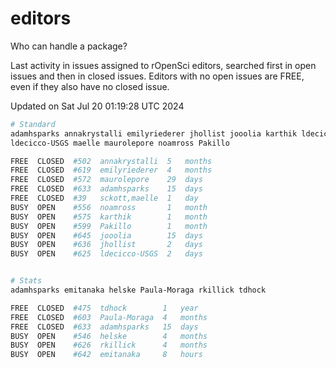 # editors

Who can handle a package?

Last activity in issues assigned to rOpenSci editors, searched first in open
issues and then in closed issues. Editors with no open issues are FREE, even if
they also have no closed issue.


Updated on Sat Jul 20 01:19:28 UTC 2024

```bash
# Standard
adamhsparks annakrystalli emilyriederer jhollist jooolia karthik ldecicco
ldecicco-USGS maelle maurolepore noamross Pakillo

FREE  CLOSED  #502  annakrystalli  5   months
FREE  CLOSED  #619  emilyriederer  4   months
FREE  CLOSED  #572  maurolepore    29  days
FREE  CLOSED  #633  adamhsparks    15  days
FREE  CLOSED  #39   sckott,maelle  1   day
BUSY  OPEN    #556  noamross       1   month
BUSY  OPEN    #575  karthik        1   month
BUSY  OPEN    #599  Pakillo        1   month
BUSY  OPEN    #645  jooolia        15  days
BUSY  OPEN    #636  jhollist       2   days
BUSY  OPEN    #625  ldecicco-USGS  2   days


# Stats
adamhsparks emitanaka helske Paula-Moraga rkillick tdhock

FREE  CLOSED  #475  tdhock        1   year
FREE  CLOSED  #603  Paula-Moraga  4   months
FREE  CLOSED  #633  adamhsparks   15  days
BUSY  OPEN    #546  helske        4   months
BUSY  OPEN    #626  rkillick      4   months
BUSY  OPEN    #642  emitanaka     8   hours
```
